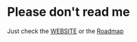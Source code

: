 # Please don't read me<br>
Just check the [WEBSITE](https://soumyak4.in/)
or the [Roadmap](https://weiqi.soumyak4.in/roadmap)

